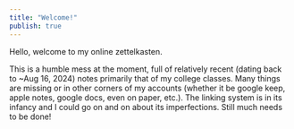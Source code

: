```yaml
---
title: "Welcome!"
publish: true
---
```


Hello, welcome to my online zettelkasten.


This is a humble mess at the moment, full of relatively recent (dating back to ~Aug 16, 2024) notes primarily that of my college classes. Many things are missing or in other corners of my accounts (whether it be google keep, apple notes, google docs, even on paper, etc.). The linking system is in its infancy and I could go on and on about its imperfections. Still much needs to be done!